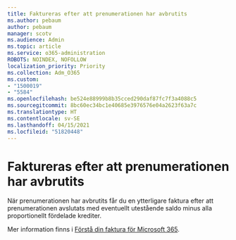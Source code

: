 ```yaml
---
title: Faktureras efter att prenumerationen har avbrutits
ms.author: pebaum
author: pebaum
manager: scotv
ms.audience: Admin
ms.topic: article
ms.service: o365-administration
ROBOTS: NOINDEX, NOFOLLOW
localization_priority: Priority
ms.collection: Adm_O365
ms.custom:
- "1500019"
- "5584"
ms.openlocfilehash: be524e88999b8b35cced290daf87fc7f3a4088c5
ms.sourcegitcommit: 8bc60ec34bc1e40685e3976576e04a2623f63a7c
ms.translationtype: HT
ms.contentlocale: sv-SE
ms.lasthandoff: 04/15/2021
ms.locfileid: "51820448"
---
```

# <a name="billed-after-canceling-subscription"></a>Faktureras efter att prenumerationen har avbrutits

När prenumerationen har avbrutits får du en ytterligare faktura efter att prenumerationen avslutats med eventuellt utestående saldo minus alla proportionellt fördelade krediter.

Mer information finns i [Förstå din faktura för Microsoft 365](https://docs.microsoft.com/microsoft-365/commerce/billing-and-payments/understand-your-invoice2).
